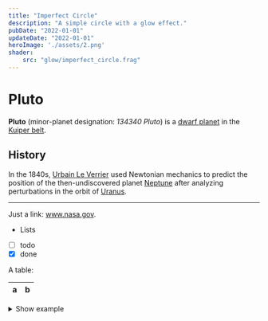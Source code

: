 ```yaml
---
title: "Imperfect Circle"
description: "A simple circle with a glow effect."
pubDate: "2022-01-01"
updateDate: "2022-01-01"
heroImage: './assets/2.png'
shader:
    src: "glow/imperfect_circle.frag"
---
```


# Pluto

**Pluto** (minor-planet designation: *134340 Pluto*)
is a
[dwarf planet](https://en.wikipedia.org/wiki/Dwarf_planet)
in the
[Kuiper belt](https://en.wikipedia.org/wiki/Kuiper_belt).

## History

In the 1840s,
[Urbain Le Verrier](https://wikipedia.org/wiki/Urbain_Le_Verrier)
used Newtonian mechanics to predict the position of the
then-undiscovered planet
[Neptune](https://wikipedia.org/wiki/Neptune)
after analyzing perturbations in the orbit of
[Uranus](https://wikipedia.org/wiki/Uranus).

***

Just a link: www.nasa.gov.

* Lists
* [ ] todo
* [x] done

A table:

| a   | b   |
| --- | --- |

<details>
<summary>Show example</summary>

```js
console.log('Hi pluto!')
```

</details>